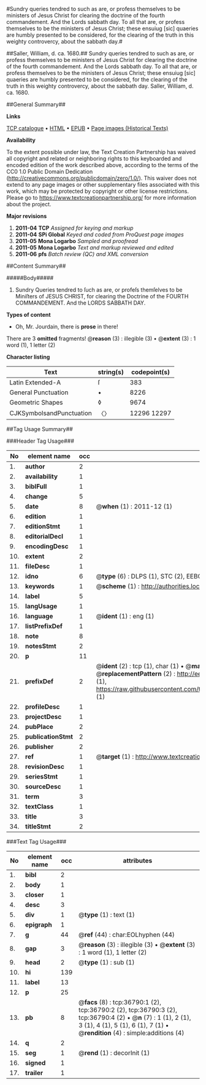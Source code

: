 #Sundry queries tendred to such as are, or profess themselves to be ministers of Jesus Christ for clearing the doctrine of the fourth commandement. And the Lords sabbath day. To all that are, or profess themselves to be the ministers of Jesus Christ; these ensuiug [sic] quaeries are humbly presented to be considered, for the clearing of the truth in this weighty controvercy, about the sabbath day.#

##Saller, William, d. ca. 1680.##
Sundry queries tendred to such as are, or profess themselves to be ministers of Jesus Christ for clearing the doctrine of the fourth commandement. And the Lords sabbath day. To all that are, or profess themselves to be the ministers of Jesus Christ; these ensuiug [sic] quaeries are humbly presented to be considered, for the clearing of the truth in this weighty controvercy, about the sabbath day.
Saller, William, d. ca. 1680.

##General Summary##

**Links**

[TCP catalogue](http://www.ota.ox.ac.uk/tcp/)  • 
[HTML](http://tei.it.ox.ac.uk/tcp/Texts-HTML/free/A60/A60389.html)  • 
[EPUB](http://tei.it.ox.ac.uk/tcp/Texts-EPUB/free/A60/A60389.epub) • 
[Page images (Historical Texts)](https://historicaltexts.jisc.ac.uk/eebo-99832318e)

**Availability**

To the extent possible under law, the Text Creation Partnership has waived all copyright and related or neighboring rights to this keyboarded and encoded edition of the work described above, according to the terms of the CC0 1.0 Public Domain Dedication (http://creativecommons.org/publicdomain/zero/1.0/). This waiver does not extend to any page images or other supplementary files associated with this work, which may be protected by copyright or other license restrictions. Please go to https://www.textcreationpartnership.org/ for more information about the project.

**Major revisions**

1. __2011-04__ __TCP__ *Assigned for keying and markup*
1. __2011-04__ __SPi Global__ *Keyed and coded from ProQuest page images*
1. __2011-05__ __Mona Logarbo__ *Sampled and proofread*
1. __2011-05__ __Mona Logarbo__ *Text and markup reviewed and edited*
1. __2011-06__ __pfs__ *Batch review (QC) and XML conversion*

##Content Summary##

#####Body#####

1. Sundry Queries tendred to ſuch as are, or profeſs themſelves to be Miniſters of JESUS CHRIST, for clearing the Doctrine of the FOURTH COMMANDEMENT. And the LORDS SABBATH DAY.

**Types of content**

  * Oh, Mr. Jourdain, there is **prose** in there!

There are 3 **omitted** fragments! 
 @__reason__ (3) : illegible (3)  •  @__extent__ (3) : 1 word (1), 1 letter (2)

**Character listing**


|Text|string(s)|codepoint(s)|
|---|---|---|
|Latin Extended-A|ſ|383|
|General Punctuation|•|8226|
|Geometric Shapes|◊|9674|
|CJKSymbolsandPunctuation|〈〉|12296 12297|

##Tag Usage Summary##

###Header Tag Usage###

|No|element name|occ|attributes|
|---|---|---|---|
|1.|__author__|2||
|2.|__availability__|1||
|3.|__biblFull__|1||
|4.|__change__|5||
|5.|__date__|8| @__when__ (1) : 2011-12 (1)|
|6.|__edition__|1||
|7.|__editionStmt__|1||
|8.|__editorialDecl__|1||
|9.|__encodingDesc__|1||
|10.|__extent__|2||
|11.|__fileDesc__|1||
|12.|__idno__|6| @__type__ (6) : DLPS (1), STC (2), EEBO-CITATION (1), PROQUEST (1), VID (1)|
|13.|__keywords__|1| @__scheme__ (1) : http://authorities.loc.gov/ (1)|
|14.|__label__|5||
|15.|__langUsage__|1||
|16.|__language__|1| @__ident__ (1) : eng (1)|
|17.|__listPrefixDef__|1||
|18.|__note__|8||
|19.|__notesStmt__|2||
|20.|__p__|11||
|21.|__prefixDef__|2| @__ident__ (2) : tcp (1), char (1)  •  @__matchPattern__ (2) : ([0-9\-]+):([0-9IVX]+) (1), (.+) (1)  •  @__replacementPattern__ (2) : http://eebo.chadwyck.com/downloadtiff?vid=$1&page=$2 (1), https://raw.githubusercontent.com/textcreationpartnership/Texts/master/tcpchars.xml#$1 (1)|
|22.|__profileDesc__|1||
|23.|__projectDesc__|1||
|24.|__pubPlace__|2||
|25.|__publicationStmt__|2||
|26.|__publisher__|2||
|27.|__ref__|1| @__target__ (1) : http://www.textcreationpartnership.org/docs/. (1)|
|28.|__revisionDesc__|1||
|29.|__seriesStmt__|1||
|30.|__sourceDesc__|1||
|31.|__term__|3||
|32.|__textClass__|1||
|33.|__title__|3||
|34.|__titleStmt__|2||


###Text Tag Usage###

|No|element name|occ|attributes|
|---|---|---|---|
|1.|__bibl__|2||
|2.|__body__|1||
|3.|__closer__|1||
|4.|__desc__|3||
|5.|__div__|1| @__type__ (1) : text (1)|
|6.|__epigraph__|1||
|7.|__g__|44| @__ref__ (44) : char:EOLhyphen (44)|
|8.|__gap__|3| @__reason__ (3) : illegible (3)  •  @__extent__ (3) : 1 word (1), 1 letter (2)|
|9.|__head__|2| @__type__ (1) : sub (1)|
|10.|__hi__|139||
|11.|__label__|13||
|12.|__p__|25||
|13.|__pb__|8| @__facs__ (8) : tcp:36790:1 (2), tcp:36790:2 (2), tcp:36790:3 (2), tcp:36790:4 (2)  •  @__n__ (7) : 1 (1), 2 (1), 3 (1), 4 (1), 5 (1), 6 (1), 7 (1)  •  @__rendition__ (4) : simple:additions (4)|
|14.|__q__|2||
|15.|__seg__|1| @__rend__ (1) : decorInit (1)|
|16.|__signed__|1||
|17.|__trailer__|1||
